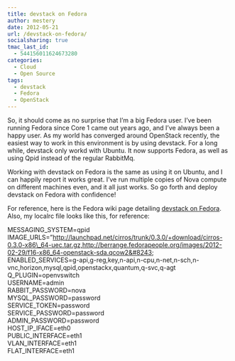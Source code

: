 ```yaml
---
title: devstack on Fedora
author: mestery
date: 2012-05-21
url: /devstack-on-fedora/
socialsharing: true
tmac_last_id:
  - 544156011624673280
categories:
  - Cloud
  - Open Source
tags:
  - devstack
  - Fedora
  - OpenStack
---
```

So, it should come as no surprise that I&#8217;m a big Fedora user. I&#8217;ve been running Fedora since Core 1 came out years ago, and I&#8217;ve always been a happy user. As my world has converged around OpenStack recently, the easiest way to work in this environment is by using devstack. For a long while, devstack only workd with Ubuntu. It now supports Fedora, as well as using Qpid instead of the regular RabbitMq.

Working with devstack on Fedora is the same as using it on Ubuntu, and I can happily report it works great. I&#8217;ve run multiple copies of Nova compute on different machines even, and it all just works. So go forth and deploy devstack on Fedora with confidence!

For reference, here is the Fedora wiki page detailing <a title="devstack on Fedora" href="http://fedoraproject.org/wiki/OpenStack_devstack" target="_blank">devstack on Fedora</a>. Also, my localrc file looks like this, for reference:

MESSAGING_SYSTEM=qpid  
IMAGE\_URLS=&#8221;http://launchpad.net/cirros/trunk/0.3.0/+download/cirros-0.3.0-x86\_64-uec.tar.gz,http://berrange.fedorapeople.org/images/2012-02-29/f16-x86_64-openstack-sda.qcow2&#8243;  
ENABLED_SERVICES=g-api,g-reg,key,n-api,n-cpu,n-net,n-sch,n-vnc,horizon,mysql,qpid,openstackx,quantum,q-svc,q-agt  
Q_PLUGIN=openvswitch  
USERNAME=admin  
RABBIT_PASSWORD=nova  
MYSQL_PASSWORD=password  
SERVICE_TOKEN=password  
SERVICE_PASSWORD=password  
ADMIN_PASSWORD=password  
HOST\_IP\_IFACE=eth0  
PUBLIC_INTERFACE=eth1  
VLAN_INTERFACE=eth1  
FLAT_INTERFACE=eth1
